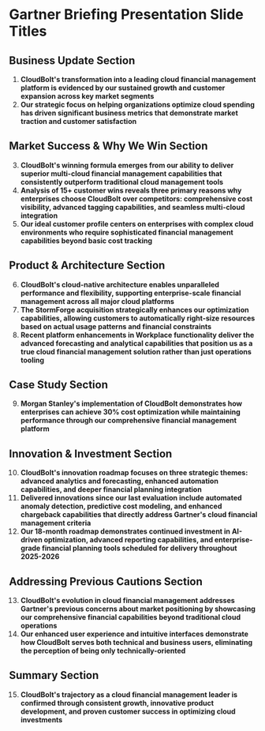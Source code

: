 # Gartner Briefing Presentation Slide Titles

## Business Update Section

1. **CloudBolt's transformation into a leading cloud financial management platform is evidenced by our sustained growth and customer expansion across key market segments**
2. **Our strategic focus on helping organizations optimize cloud spending has driven significant business metrics that demonstrate market traction and customer satisfaction**

## Market Success & Why We Win Section

3. **CloudBolt's winning formula emerges from our ability to deliver superior multi-cloud financial management capabilities that consistently outperform traditional cloud management tools**
4. **Analysis of 15+ customer wins reveals three primary reasons why enterprises choose CloudBolt over competitors: comprehensive cost visibility, advanced tagging capabilities, and seamless multi-cloud integration**
5. **Our ideal customer profile centers on enterprises with complex cloud environments who require sophisticated financial management capabilities beyond basic cost tracking**

## Product & Architecture Section

6. **CloudBolt's cloud-native architecture enables unparalleled performance and flexibility, supporting enterprise-scale financial management across all major cloud platforms**
7. **The StormForge acquisition strategically enhances our optimization capabilities, allowing customers to automatically right-size resources based on actual usage patterns and financial constraints**
8. **Recent platform enhancements in Workplace functionality deliver the advanced forecasting and analytical capabilities that position us as a true cloud financial management solution rather than just operations tooling**

## Case Study Section

9. **Morgan Stanley's implementation of CloudBolt demonstrates how enterprises can achieve 30% cost optimization while maintaining performance through our comprehensive financial management platform**

## Innovation & Investment Section

10. **CloudBolt's innovation roadmap focuses on three strategic themes: advanced analytics and forecasting, enhanced automation capabilities, and deeper financial planning integration**
11. **Delivered innovations since our last evaluation include automated anomaly detection, predictive cost modeling, and enhanced chargeback capabilities that directly address Gartner's cloud financial management criteria**
12. **Our 18-month roadmap demonstrates continued investment in AI-driven optimization, advanced reporting capabilities, and enterprise-grade financial planning tools scheduled for delivery throughout 2025-2026**

## Addressing Previous Cautions Section

13. **CloudBolt's evolution in cloud financial management addresses Gartner's previous concerns about market positioning by showcasing our comprehensive financial capabilities beyond traditional cloud operations**
14. **Our enhanced user experience and intuitive interfaces demonstrate how CloudBolt serves both technical and business users, eliminating the perception of being only technically-oriented**

## Summary Section

15. **CloudBolt's trajectory as a cloud financial management leader is confirmed through consistent growth, innovative product development, and proven customer success in optimizing cloud investments**